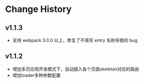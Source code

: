 Change History
==============

v1.1.3
---
* 支持 webpack 3.0.0 以上，修复了不填写 entry 名称导致的 bug

v1.1.2
---
* 增加多页应用开发模式下，自动插入各个页面skeleton对应的路由
* 增加loader多种参数配置